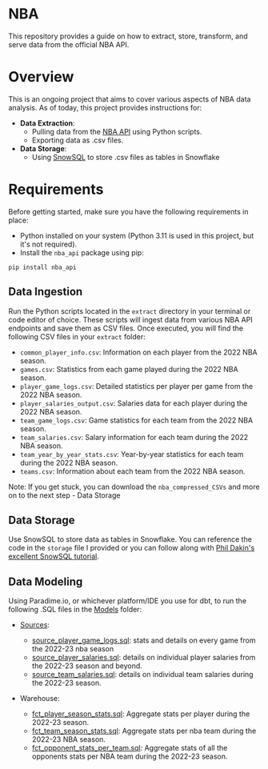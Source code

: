 # NBA
This repository provides a guide on how to extract, store, transform, and serve data from the official NBA API.

# Overview
This is an ongoing project that aims to cover various aspects of NBA data analysis. As of today, this project provides instructions for:

  - **Data Extraction**:
    - Pulling data from the [NBA API](https://github.com/swar/nba_api) using Python scripts.
    - Exporting data as .csv files.
  - **Data Storage**:
    - Using [SnowSQL](https://docs.snowflake.com/en/user-guide/snowsql) to store .csv files as tables in Snowflake

# Requirements
Before getting started, make sure you have the following requirements in place:

- Python installed on your system (Python 3.11 is used in this project, but it's not required).
- Install the `nba_api` package using pip:
```
pip install nba_api
```

## Data Ingestion

Run the Python scripts located in the `extract` directory in your terminal or code editor of choice. These scripts will ingest data from various NBA API endpoints and save them as CSV files. Once executed, you will find the following CSV files in your `extract` folder:

- `common_player_info.csv`: Information on each player from the 2022 NBA season.
- `games.csv`: Statistics from each game played during the 2022 NBA season.
- `player_game_logs.csv`: Detailed statistics per player per game from the 2022 NBA season.
- `player_salaries_output.csv`: Salaries data for each player during the 2022 NBA season.
- `team_game_logs.csv`: Game statistics for each team from the 2022 NBA season.
- `team_salaries.csv`: Salary information for each team during the 2022 NBA season.
- `team_year_by_year_stats.csv`: Year-by-year statistics for each team during the 2022 NBA season.
- `teams.csv`: Information about each team from the 2022 NBA season.

Note: If you get stuck, you can download the `nba_compressed_CSVs` and more on to the next step - Data Storage

## Data Storage

Use SnowSQL to store data as tables in Snowflake. You can reference the code in the `storage` file I provided or you can follow along with [Phil Dakin's excellent SnowSQL tutorial](https://medium.com/@philipdakin/dbt-snowflake-basic-model-setup-845122814178).

## Data Modeling

Using Paradime.io, or whichever platform/IDE you use for dbt, to run the following .SQL files in the [Models](https://github.com/jpooksy/NBA_Data_Modeling/tree/f156aa2664eae0c26469aeb7181b8326a7d82a9e/nba/models) folder:

- [Sources](https://github.com/jpooksy/NBA_Data_Modeling/tree/cc45da4cf7b2fdea6a5e74e861d98e366ed70c82/nba/models/staging):
  - [source_player_game_logs.sql](https://github.com/jpooksy/NBA_Data_Modeling/blob/cc45da4cf7b2fdea6a5e74e861d98e366ed70c82/nba/models/staging/source_player_game_logs.sql): stats and details on every game from the 2022-23 nba season
  - [source_player_salaries.sql](https://github.com/jpooksy/NBA_Data_Modeling/blob/cc45da4cf7b2fdea6a5e74e861d98e366ed70c82/nba/models/staging/source_player_salaries.sql): details on individual player salaries from the 2022-23 season and beyond.
  - [source_team_salaries.sql](https://github.com/jpooksy/NBA_Data_Modeling/blob/cc45da4cf7b2fdea6a5e74e861d98e366ed70c82/nba/models/staging/source_team_salaries.sql): details on individual team salaries during the 2022-23 season.
 
- Warehouse:
  - [fct_player_season_stats.sql](https://github.com/jpooksy/NBA_Data_Modeling/blob/cc45da4cf7b2fdea6a5e74e861d98e366ed70c82/nba/models/warehouse/fct_player_season_stats.sql): Aggregate stats per player during the 2022-23 season.
  - [fct_team_season_stats.sql](https://github.com/jpooksy/NBA_Data_Modeling/blob/cc45da4cf7b2fdea6a5e74e861d98e366ed70c82/nba/models/warehouse/fct_team_season_stats.sql): Aggregate stats per nba team during the 2022-23 NBA season.
  - [fct_opponent_stats_per_team.sql](https://github.com/jpooksy/NBA_Data_Modeling/blob/cc45da4cf7b2fdea6a5e74e861d98e366ed70c82/nba/models/warehouse/fct_opponent_stats_per_team.sql): Aggregate stats of all the opponents stats per NBA team during the 2022-23 season.
